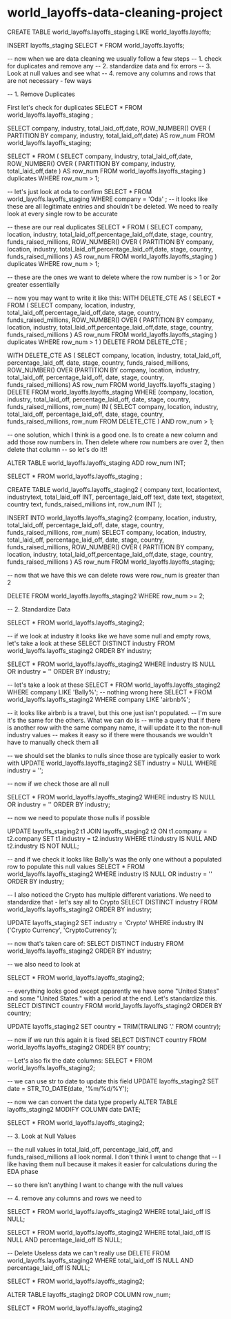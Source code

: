 # world_layoffs-data-cleaning-project
CREATE TABLE world_layoffs.layoffs_staging
LIKE world_layoffs.layoffs;

INSERT layoffs_staging
SELECT * FROM world_layoffs.layoffs;

-- now when we are data cleaning we usually follow a few steps
-- 1. check for duplicates and remove any
-- 2. standardize data and fix errors
-- 3. Look at null values and see what
-- 4. remove any columns and rows that are not necessary - few ways

-- 1. Remove Duplicates

First let's check for duplicates
SELECT *
FROM world_layoffs.layoffs_staging
;

SELECT company, industry, total_laid_off,date,
ROW_NUMBER() OVER (
PARTITION BY company, industry, total_laid_off,date) AS row_num
FROM
world_layoffs.layoffs_staging;

SELECT *
FROM (
SELECT company, industry, total_laid_off,date,
ROW_NUMBER() OVER (
PARTITION BY company, industry, total_laid_off,date
) AS row_num
FROM
world_layoffs.layoffs_staging
) duplicates
WHERE
row_num > 1;

-- let's just look at oda to confirm
SELECT *
FROM world_layoffs.layoffs_staging
WHERE company = 'Oda'
;
-- it looks like these are all legitimate entries and shouldn't be deleted. We need to really look at every single row to be accurate

-- these are our real duplicates
SELECT *
FROM (
SELECT company, location, industry, total_laid_off,percentage_laid_off,date, stage, country, funds_raised_millions,
ROW_NUMBER() OVER (
PARTITION BY company, location, industry, total_laid_off,percentage_laid_off,date, stage, country, funds_raised_millions
) AS row_num
FROM
world_layoffs.layoffs_staging
) duplicates
WHERE
row_num > 1;

-- these are the ones we want to delete where the row number is > 1 or 2or greater essentially

-- now you may want to write it like this:
WITH DELETE_CTE AS
(
SELECT *
FROM (
SELECT company, location, industry, total_laid_off,percentage_laid_off,date, stage, country, funds_raised_millions,
ROW_NUMBER() OVER (
PARTITION BY company, location, industry, total_laid_off,percentage_laid_off,date, stage, country, funds_raised_millions
) AS row_num
FROM
world_layoffs.layoffs_staging
) duplicates
WHERE
row_num > 1
)
DELETE
FROM DELETE_CTE
;

WITH DELETE_CTE AS (
SELECT company, location, industry, total_laid_off, percentage_laid_off, date, stage, country, funds_raised_millions,
ROW_NUMBER() OVER (PARTITION BY company, location, industry, total_laid_off, percentage_laid_off, date, stage, country, funds_raised_millions) AS row_num
FROM world_layoffs.layoffs_staging
)
DELETE FROM world_layoffs.layoffs_staging
WHERE (company, location, industry, total_laid_off, percentage_laid_off, date, stage, country, funds_raised_millions, row_num) IN (
SELECT company, location, industry, total_laid_off, percentage_laid_off, date, stage, country, funds_raised_millions, row_num
FROM DELETE_CTE
) AND row_num > 1;

-- one solution, which I think is a good one. Is to create a new column and add those row numbers in. Then delete where row numbers are over 2, then delete that column
-- so let's do it!!

ALTER TABLE world_layoffs.layoffs_staging ADD row_num INT;

SELECT *
FROM world_layoffs.layoffs_staging
;

CREATE TABLE world_layoffs.layoffs_staging2 (
company text,
locationtext,
industrytext,
total_laid_off INT,
percentage_laid_off text,
date text,
stagetext,
country text,
funds_raised_millions int,
row_num INT
);

INSERT INTO world_layoffs.layoffs_staging2
(company,
location,
industry,
total_laid_off,
percentage_laid_off,
date,
stage,
country,
funds_raised_millions,
row_num)
SELECT company,
location,
industry,
total_laid_off,
percentage_laid_off,
date,
stage,
country,
funds_raised_millions,
ROW_NUMBER() OVER (
PARTITION BY company, location, industry, total_laid_off,percentage_laid_off,date, stage, country, funds_raised_millions
) AS row_num
FROM
world_layoffs.layoffs_staging;

-- now that we have this we can delete rows were row_num is greater than 2

DELETE FROM world_layoffs.layoffs_staging2
WHERE row_num >= 2;

-- 2. Standardize Data

SELECT *
FROM world_layoffs.layoffs_staging2;

-- if we look at industry it looks like we have some null and empty rows, let's take a look at these
SELECT DISTINCT industry
FROM world_layoffs.layoffs_staging2
ORDER BY industry;

SELECT *
FROM world_layoffs.layoffs_staging2
WHERE industry IS NULL
OR industry = ''
ORDER BY industry;

-- let's take a look at these
SELECT *
FROM world_layoffs.layoffs_staging2
WHERE company LIKE 'Bally%';
-- nothing wrong here
SELECT *
FROM world_layoffs.layoffs_staging2
WHERE company LIKE 'airbnb%';

-- it looks like airbnb is a travel, but this one just isn't populated.
-- I'm sure it's the same for the others. What we can do is
-- write a query that if there is another row with the same company name, it will update it to the non-null industry values
-- makes it easy so if there were thousands we wouldn't have to manually check them all

-- we should set the blanks to nulls since those are typically easier to work with
UPDATE world_layoffs.layoffs_staging2
SET industry = NULL
WHERE industry = '';

-- now if we check those are all null

SELECT *
FROM world_layoffs.layoffs_staging2
WHERE industry IS NULL
OR industry = ''
ORDER BY industry;

-- now we need to populate those nulls if possible

UPDATE layoffs_staging2 t1
JOIN layoffs_staging2 t2
ON t1.company = t2.company
SET t1.industry = t2.industry
WHERE t1.industry IS NULL
AND t2.industry IS NOT NULL;

-- and if we check it looks like Bally's was the only one without a populated row to populate this null values
SELECT *
FROM world_layoffs.layoffs_staging2
WHERE industry IS NULL
OR industry = ''
ORDER BY industry;

-- I also noticed the Crypto has multiple different variations. We need to standardize that - let's say all to Crypto
SELECT DISTINCT industry
FROM world_layoffs.layoffs_staging2
ORDER BY industry;

UPDATE layoffs_staging2
SET industry = 'Crypto'
WHERE industry IN ('Crypto Currency', 'CryptoCurrency');

-- now that's taken care of:
SELECT DISTINCT industry
FROM world_layoffs.layoffs_staging2
ORDER BY industry;

-- we also need to look at

SELECT *
FROM world_layoffs.layoffs_staging2;

-- everything looks good except apparently we have some "United States" and some "United States." with a period at the end. Let's standardize this.
SELECT DISTINCT country
FROM world_layoffs.layoffs_staging2
ORDER BY country;

UPDATE layoffs_staging2
SET country = TRIM(TRAILING '.' FROM country);

-- now if we run this again it is fixed
SELECT DISTINCT country
FROM world_layoffs.layoffs_staging2
ORDER BY country;

-- Let's also fix the date columns:
SELECT *
FROM world_layoffs.layoffs_staging2;

-- we can use str to date to update this field
UPDATE layoffs_staging2
SET date = STR_TO_DATE(date, '%m/%d/%Y');

-- now we can convert the data type properly
ALTER TABLE layoffs_staging2
MODIFY COLUMN date DATE;

SELECT *
FROM world_layoffs.layoffs_staging2;

-- 3. Look at Null Values

-- the null values in total_laid_off, percentage_laid_off, and funds_raised_millions all look normal. I don't think I want to change that
-- I like having them null because it makes it easier for calculations during the EDA phase

-- so there isn't anything I want to change with the null values

-- 4. remove any columns and rows we need to

SELECT *
FROM world_layoffs.layoffs_staging2
WHERE total_laid_off IS NULL;

SELECT *
FROM world_layoffs.layoffs_staging2
WHERE total_laid_off IS NULL
AND percentage_laid_off IS NULL;

-- Delete Useless data we can't really use
DELETE FROM world_layoffs.layoffs_staging2
WHERE total_laid_off IS NULL
AND percentage_laid_off IS NULL;

SELECT *
FROM world_layoffs.layoffs_staging2;

ALTER TABLE layoffs_staging2
DROP COLUMN row_num;

SELECT *
FROM world_layoffs.layoffs_staging2
